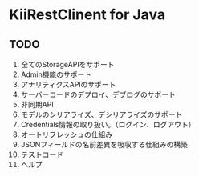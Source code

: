 # KiiRestClinent for Java

## TODO
1. 全てのStorageAPIをサポート
1. Admin機能のサポート
1. アナリティクスAPIのサポート
1. サーバーコードのデプロイ、デブログのサポート
1. 非同期API
1. モデルのシリアライズ、デシリアライズのサポート
1. Credentials情報の取り扱い。（ログイン、ログアウト）
1. オートリフレッシュの仕組み
1. JSONフィールドの名前差異を吸収する仕組みの構築
1. テストコード
1. ヘルプ

















